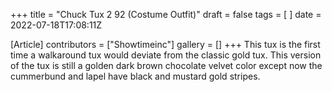 +++
title = "Chuck Tux 2 92 (Costume Outfit)"
draft = false
tags = [ ]
date = 2022-07-18T17:08:11Z

[Article]
contributors = ["Showtimeinc"]
gallery = []
+++
This tux is the first time a walkaround tux would deviate from the classic gold tux. This version of the tux is still a golden dark brown chocolate velvet color except now the cummerbund and lapel have black and mustard gold stripes.
